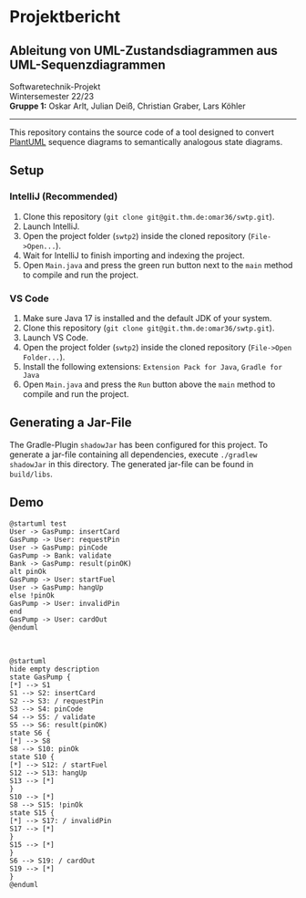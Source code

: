 # Projektbericht
## Ableitung von UML-Zustandsdiagrammen aus UML-Sequenzdiagrammen

Softwaretechnik-Projekt  
Wintersemester 22/23  
**Gruppe 1:** Oskar Arlt, Julian Deiß, Christian Graber, Lars Köhler

<hr>


This repository contains the source code of a tool designed to convert [PlantUML](https://plantuml.com/) sequence
diagrams to semantically analogous state diagrams.

## Setup
### IntelliJ (Recommended)
1. Clone this repository (`git clone git@git.thm.de:omar36/swtp.git`).
2. Launch IntelliJ.
3. Open the project folder (`swtp2`) inside the cloned repository (`File->Open...`).
4. Wait for IntelliJ to finish importing and indexing the project.
5. Open `Main.java` and press the green run button next to the `main` method to compile and run the project.

### VS Code
1. Make sure Java 17 is installed and the default JDK of your system.
2. Clone this repository (`git clone git@git.thm.de:omar36/swtp.git`).
3. Launch VS Code.
4. Open the project folder (`swtp2`) inside the cloned repository (`File->Open Folder...`).
5. Install the following extensions: `Extension Pack for Java`, `Gradle for Java`
6. Open `Main.java` and press the `Run` button above the `main` method to compile and run the project.

## Generating a Jar-File
The Gradle-Plugin `shadowJar` has been configured for this project. To generate a jar-file containing all dependencies, execute `./gradlew shadowJar` in this directory. The generated jar-file can be found in `build/libs`.

## Demo
```plantuml
@startuml test
User -> GasPump: insertCard
GasPump -> User: requestPin
User -> GasPump: pinCode
GasPump -> Bank: validate
Bank -> GasPump: result(pinOK)
alt pinOk
GasPump -> User: startFuel
User -> GasPump: hangUp
else !pinOk
GasPump -> User: invalidPin
end
GasPump -> User: cardOut
@enduml
```

<br>

```plantuml
@startuml
hide empty description
state GasPump {
[*] --> S1
S1 --> S2: insertCard
S2 --> S3: / requestPin
S3 --> S4: pinCode
S4 --> S5: / validate
S5 --> S6: result(pinOK)
state S6 {
[*] --> S8
S8 --> S10: pinOk
state S10 {
[*] --> S12: / startFuel
S12 --> S13: hangUp
S13 --> [*]
}
S10 --> [*]
S8 --> S15: !pinOk
state S15 {
[*] --> S17: / invalidPin
S17 --> [*]
}
S15 --> [*]
}
S6 --> S19: / cardOut
S19 --> [*]
}
@enduml
```